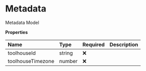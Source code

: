 # Metadata

Metadata Model

**Properties**

| Name              | Type   | Required | Description |
| :---------------- | :----- | :------- | :---------- |
| toolhouseId       | string | ❌       |             |
| toolhouseTimezone | number | ❌       |             |

<!-- This file was generated by liblab | https://liblab.com/ -->
